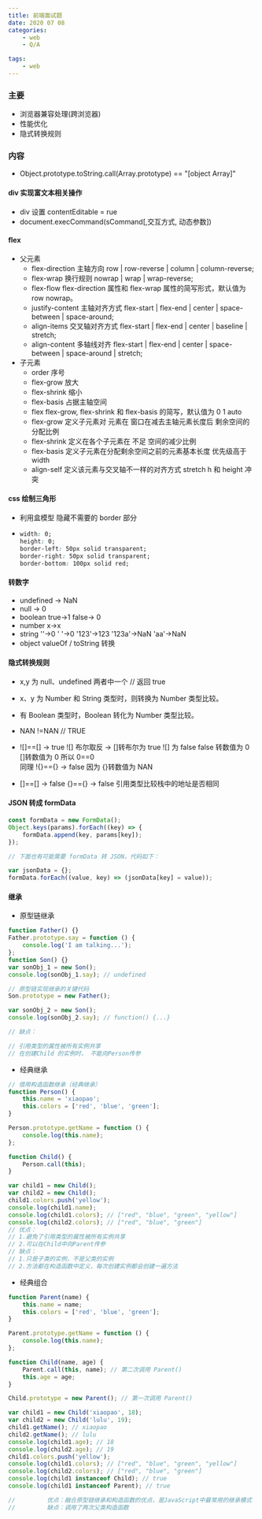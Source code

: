 ```yaml
---
title: 前端面试题
date: 2020 07 08
categories:
    - web
    - Q/A

tags:
    - web
---
```


### 主要

-   浏览器兼容处理(跨浏览器)
-   性能优化
-   隐式转换规则

### 内容

-   Object.prototype.toString.call(Array.prototype) == "[object Array]"

#### div 实现富文本相关操作

-   div 设置 contentEditable = rue
-   document.execCommand(sCommand[,交互方式, 动态参数])

#### flex

-   父元素
    -   flex-direction 主轴方向 row | row-reverse | column | column-reverse;
    -   flex-wrap 换行规则 nowrap | wrap | wrap-reverse;
    -   flex-flow flex-direction 属性和 flex-wrap 属性的简写形式，默认值为 row nowrap。
    -   justify-content 主轴对齐方式 flex-start | flex-end | center | space-between | space-around;
    -   align-items 交叉轴对齐方式 flex-start | flex-end | center | baseline | stretch;
    -   align-content 多轴线对齐 flex-start | flex-end | center | space-between | space-around | stretch;
-   子元素
    -   order 序号
    -   flex-grow 放大
    -   flex-shrink 缩小
    -   flex-basis 占据主轴空间
    -   flex flex-grow, flex-shrink 和 flex-basis 的简写，默认值为 0 1 auto
    -   flex-grow 定义子元素对 元素在 窗口在减去主轴元素长度后 剩余空间的 分配比例
    -   flex-shrink 定义在各个子元素在 不足 空间的减少比例
    -   flex-basis 定义子元素在分配剩余空间之前的元素基本长度 优先级高于 width
    -   align-self 定义该元素与交叉轴不一样的对齐方式 stretch h 和 height 冲突

#### css 绘制三角形

-   利用盒模型 隐藏不需要的 border 部分
-   ```css
    width: 0;
    height: 0;
    border-left: 50px solid transparent;
    border-right: 50px solid transparent;
    border-bottom: 100px solid red;
    ```

#### 转数字

-   undefined -> NaN
-   null -> 0
-   boolean true->1 false-> 0
-   number x->x
-   string ''->0 ' '->0 '123'->123 '123a'->NaN 'aa'->NaN
-   object valueOf / toString 转换

#### 隐式转换规则

-   x,y 为 null、undefined 两者中一个 // 返回 true

-   x、y 为 Number 和 String 类型时，则转换为 Number 类型比较。

-   有 Boolean 类型时，Boolean 转化为 Number 类型比较。
-   NAN !=NAN // TRUE
-   ![]==[] -> true ![] 布尔取反 -> []转布尔为 true ![] 为 false false 转数值为 0 []转数值为 0 所以 0==0  
     同理 !{}=={} -> false 因为 {}转数值为 NAN
-   []==[] -> false {}=={} -> false 引用类型比较栈中的地址是否相同

#### JSON 转成 formData

```js
const formData = new FormData();
Object.keys(params).forEach((key) => {
    formData.append(key, params[key]);
});

// 下面也有可能需要 formData 转 JSON，代码如下：

var jsonData = {};
formData.forEach((value, key) => (jsonData[key] = value));
```

#### 继承

-   原型链继承

```js
function Father() {}
Father.prototype.say = function () {
    console.log('I am talking...');
};
function Son() {}
var sonObj_1 = new Son();
console.log(sonObj_1.say); // undefined

// 原型链实现继承的关键代码
Son.prototype = new Father();

var sonObj_2 = new Son();
console.log(sonObj_2.say); // function() {...}

// 缺点：

// 引用类型的属性被所有实例共享
// 在创建Child 的实例时， 不能向Person传参
```

-   经典继承

```js
// 借用构造函数继承（经典继承）
function Person() {
    this.name = 'xiaopao';
    this.colors = ['red', 'blue', 'green'];
}

Person.prototype.getName = function () {
    console.log(this.name);
};

function Child() {
    Person.call(this);
}

var child1 = new Child();
var child2 = new Child();
child1.colors.push('yellow');
console.log(child1.name);
console.log(child1.colors); // ["red", "blue", "green", "yellow"]
console.log(child2.colors); // ["red", "blue", "green"]
// 优点：
// 1.避免了引用类型的属性被所有实例共享
// 2.可以在Child中向Parent传参
// 缺点：
// 1.只是子类的实例，不是父类的实例
// 2.方法都在构造函数中定义，每次创建实例都会创建一遍方法
```

-   经典组合

```js
function Parent(name) {
    this.name = name;
    this.colors = ['red', 'blue', 'green'];
}

Parent.prototype.getName = function () {
    console.log(this.name);
};

function Child(name, age) {
    Parent.call(this, name); // 第二次调用 Parent()
    this.age = age;
}

Child.prototype = new Parent(); // 第一次调用 Parent()

var child1 = new Child('xiaopao', 18);
var child2 = new Child('lulu', 19);
child1.getName(); // xiaopao
child2.getName(); // lulu
console.log(child1.age); // 18
console.log(child2.age); // 19
child1.colors.push('yellow');
console.log(child1.colors); // ["red", "blue", "green", "yellow"]
console.log(child2.colors); // ["red", "blue", "green"]
console.log(child1 instanceof Child); // true
console.log(child1 instanceof Parent); // true

//         优点：融合原型链继承和构造函数的优点，是JavaScript中最常用的继承模式
//         缺点：调用了两次父类构造函数
```
